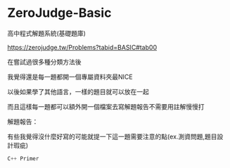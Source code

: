 # ZeroJudge-Basic
高中程式解題系統(基礎題庫)

https://zerojudge.tw/Problems?tabid=BASIC#tab00

在嘗試過很多種分類方法後

我覺得還是每一題都開一個專屬資料夾最NICE

以後如果學了其他語言，一樣的題目就可以放在一起

而且這樣每一題都可以額外開一個檔案去寫解題報告不需要用註解慢慢打

解題報告：

有些我覺得沒什麼好寫的可能就提一下這一題需要注意的點(ex.測資問題,題目設計瑕疵)

```c++
C++ Primer
```
